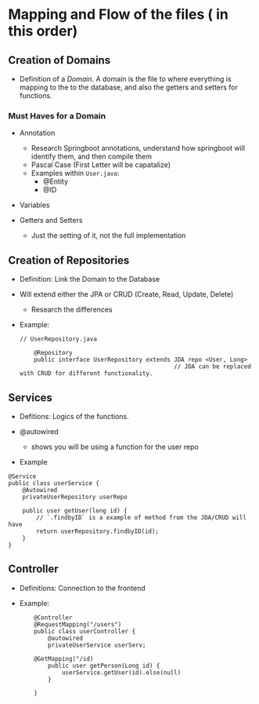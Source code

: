 

# Mapping and Flow of the files ( in this order) 

## Creation of Domains
- Definition of a *Domain*. A domain is the file to where everything is mapping to the to the database, and also the getters and setters for functions. 

### Must Haves for a Domain 

- Annotation
    - Research Springboot annotations, understand how springboot will identify them, and then compile them 
    - Pascal Case (First Letter will be capatalize)
    - Examples within `User.java`:
        - @Entity
        - @ID

- Variables

- Getters and Setters
    - Just the setting of it, not the full implementation 

## Creation of Repositories 
- Definition: Link the Domain to the Database

- Will extend either the JPA or CRUD (Create, Read, Update, Delete)
    - Research the differences 

- Example:
    ```
    // UserRepository.java

        @Repository
        public interface UserRepository extends JDA repo <User, Long>
                                                // JDA can be replaced with CRUD for different functionality. 

    ```

## Services 
- Defitions: Logics of the functions. 

- @autowired
    - shows you will be using a function for the user repo 

- Example 

```
@Service
public class userService {
    @Autowired
    privateUserRepository userRepo

    public user getUser(long id) {
        // `.findbyID` is a example of method from the JDA/CRUD will have 
        return userRepository.findbyID(id);
    }
}

```

## Controller
- Definitions: Connection to the frontend

- Example:

    ```
        @Controller
        @RequestMapping("/users")
        public class userController {
            @autowired
            privateUserService userServ;

        @GetMapping("/id)
            public user getPerson(Long id) {
                userService.getUser(id).else(null)
            }
        
        }


    ```